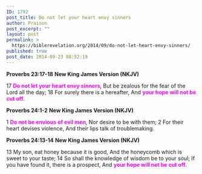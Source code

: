 ```yaml
---
ID: 1792
post_title: Do not let your heart envy sinners
author: Praison
post_excerpt: ""
layout: post
permalink: >
  https://biblerevelation.org/2014/09/do-not-let-heart-envy-sinners/
published: true
post_date: 2014-09-23 08:52:19
---
```

<strong>Proverbs 23:17-18</strong>
<strong> New King James Version (NKJV)</strong>

17 <span style="color: #ff00ff;"><strong>Do not let your heart envy sinners</strong></span>,
But be zealous for the fear of the Lord all the day;
18 For surely there is a hereafter,
And <span style="color: #ff00ff;"><strong>your hope will not be cut off</strong></span>.

<strong>Proverbs 24:1-2</strong>
<strong>New King James Version (NKJV)</strong>

1 <span style="color: #ff00ff;"><strong>Do not be envious of evil men</strong></span>,
Nor desire to be with them;
2 For their heart devises violence,
And their lips talk of troublemaking.

<strong>Proverbs 24:13-14</strong>
<strong> New King James Version (NKJV)</strong>

13 My son, eat honey because it is good,
And the honeycomb which is sweet to your taste;
14 So shall the knowledge of wisdom be to your soul;
If you have found it, there is a prospect,
And <span style="color: #ff00ff;"><strong>your hope will not be cut off</strong></span>.